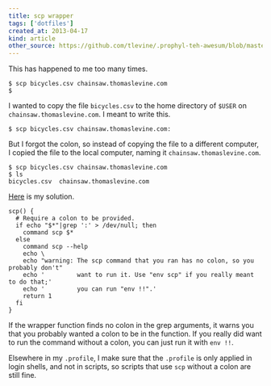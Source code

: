 ```yaml
---
title: scp wrapper
tags: ['dotfiles']
created_at: 2013-04-17
kind: article
other_source: https://github.com/tlevine/.prophyl-teh-awesum/blob/master/source/scp
---
```


This has happened to me too many times.

    $ scp bicycles.csv chainsaw.thomaslevine.com
    $

I wanted to copy the file `bicycles.csv` to the home directory of `$USER` on
`chainsaw.thomaslevine.com`. I meant to write this.

    $ scp bicycles.csv chainsaw.thomaslevine.com:

But I forgot the colon, so instead of copying the file to a different computer,
I copied the file to the local computer, naming it `chainsaw.thomaslevine.com`.

    $ scp bicycles.csv chainsaw.thomaslevine.com
    $ ls
    bicycles.csv  chainsaw.thomaslevine.com

[Here](https://github.com/tlevine/.prophyl-teh-awesum/blob/master/source/scp) is my solution.

    scp() {
      # Require a colon to be provided.
      if echo "$*"|grep ':' > /dev/null; then
        command scp $*
      else
        command scp --help
        echo \ 
        echo "warning: The scp command that you ran has no colon, so you probably don't"
        echo '         want to run it. Use "env scp" if you really meant to do that;'
        echo '         you can run "env !!".'
        return 1
      fi
    }

If the wrapper function finds no colon in the grep arguments, it warns you that
you probably wanted a colon to be in the function. If you really did want to
run the command without a colon, you can just run it with `env !!`.

Elsewhere in my `.profile`, I make sure that the `.profile` is only applied in
login shells, and not in scripts, so scripts that use `scp` without a colon
are still fine.

